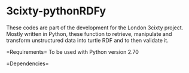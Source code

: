 # 3cixty-pythonRDFy
These codes are part of the development for the London 3cixty project. Mostly written in Python, these function to retrieve, manipulate and transform unstructured data into turtle RDF and to then validate it. 

=Requirements=
To be used with Python version 2.70

=Dependencies=


